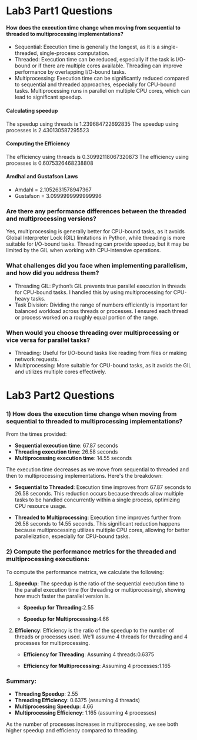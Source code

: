 # Lab3 Part1 Questions

#### How does the execution time change when moving from sequential to threaded to multiprocessing implementations?
- Sequential: Execution time is generally the longest, as it is a single-threaded, single-process computation.
- Threaded: Execution time can be reduced, especially if the task is I/O-bound or if there are multiple cores available. Threading can improve performance by overlapping I/O-bound tasks.
- Multiprocessing: Execution time can be significantly reduced compared to sequential and threaded approaches, especially for CPU-bound tasks. Multiprocessing runs in parallel on multiple CPU cores, which can lead to significant speedup.

#### Calculating speedup
The speedup using threads is 1.239684722692835
The speedup using processes is 2.430130587295523

#### Computing the Efficiency 
The efficiency using threads is 0.30992118067320873
The efficiency using processes is 0.6075326468238808

#### Amdhal and Gustafson Laws
- Amdahl = 2.1052631578947367
- Gustafson = 3.0999999999999996

### Are there any performance differences between the threaded and multiprocessing versions?
Yes, multiprocessing is generally better for CPU-bound tasks, as it avoids Global Interpreter Lock (GIL) limitations in Python, while threading is more suitable for I/O-bound tasks. Threading can provide speedup, but it may be limited by the GIL when working with CPU-intensive operations.

### What challenges did you face when implementing parallelism, and how did you address them?
- Threading GIL: Python’s GIL prevents true parallel execution in threads for CPU-bound tasks. I handled this by using multiprocessing for CPU-heavy tasks.
- Task Division: Dividing the range of numbers efficiently is important for balanced workload across threads or processes. I ensured each thread or process worked on a roughly equal portion of the range.

### When would you choose threading over multiprocessing or vice versa for parallel tasks?
- Threading: Useful for I/O-bound tasks like reading from files or making network requests.
- Multiprocessing: More suitable for CPU-bound tasks, as it avoids the GIL and utilizes multiple cores effectively.

# Lab3 Part2 Questions
### 1) How does the execution time change when moving from sequential to threaded to multiprocessing implementations?

From the times provided:

- **Sequential execution time**: 67.87 seconds
- **Threading execution time**: 26.58 seconds
- **Multiprocessing execution time**: 14.55 seconds

The execution time decreases as we move from sequential to threaded and then to multiprocessing implementations. Here's the breakdown:

- **Sequential to Threaded**: Execution time improves from 67.87 seconds to 26.58 seconds. This reduction occurs because threads allow multiple tasks to be handled concurrently within a single process, optimizing CPU resource usage.
  
- **Threaded to Multiprocessing**: Execution time improves further from 26.58 seconds to 14.55 seconds. This significant reduction happens because multiprocessing utilizes multiple CPU cores, allowing for better parallelization, especially for CPU-bound tasks.

### 2) Compute the performance metrics for the threaded and multiprocessing executions:

To compute the performance metrics, we calculate the following:

1. **Speedup**: The speedup is the ratio of the sequential execution time to the parallel execution time (for threading or multiprocessing), showing how much faster the parallel version is.

   - **Speedup for Threading**:2.55
     
   - **Speedup for Multiprocessing**:4.66

2. **Efficiency**: Efficiency is the ratio of the speedup to the number of threads or processes used. We'll assume 4 threads for threading and 4 processes for multiprocessing.

   - **Efficiency for Threading**: Assuming 4 threads:0.6375

   - **Efficiency for Multiprocessing**: Assuming 4 processes:1.165

### Summary:

- **Threading Speedup**: 2.55
- **Threading Efficiency**: 0.6375 (assuming 4 threads)
- **Multiprocessing Speedup**: 4.66
- **Multiprocessing Efficiency**: 1.165 (assuming 4 processes)

As the number of processes increases in multiprocessing, we see both higher speedup and efficiency compared to threading.

